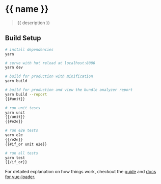 # {{ name }}

> {{ description }}

## Build Setup

``` bash
# install dependencies
yarn

# serve with hot reload at localhost:8080
yarn dev

# build for production with minification
yarn build

# build for production and view the bundle analyzer report
yarn build --report
{{#unit}}

# run unit tests
yarn unit
{{/unit}}
{{#e2e}}

# run e2e tests
yarn e2e
{{/e2e}}
{{#if_or unit e2e}}

# run all tests
yarn test
{{/if_or}}
```

For detailed explanation on how things work, checkout the [guide](http://vuejs-templates.github.io/webpack/) and [docs for vue-loader](http://vuejs.github.io/vue-loader).
